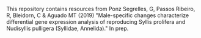 This repository contains resources from Ponz Segrelles, G, Passos Ribeiro, R, Bleidorn, C & Aguado MT (2019) "Male-specific changes characterize differential gene expression analysis of reproducing Syllis prolifera and Nudisyllis pulligera (Syllidae, Annelida)." In prep.
